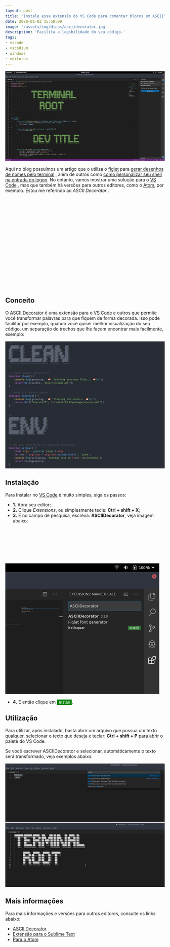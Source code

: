 ```yaml
---
layout: post
title: "Instale essa extensão do VS Code para comentar blocos em ASCII"
date: 2020-01-02 15:50:09
image: '/assets/img/dicas/asciidecorator.jpg'
description: 'Facilita a legibilidade do seu código.'
tags:
- vscode
- vscodium
- windows
- editores
---
```


![Instale essa extensão do VS Code para comentar blocos em ASCII](/assets/img/dicas/asciidecorator.jpg)

Aqui no blog possuímos um artigo que o utiliza o [figlet](http://www.figlet.org/) para [gerar desenhos de nomes pelo terminal](https://terminalroot.com.br/2015/03/como-gerar-desenhos-de-nomes-pelo.html) , além de outros como [como personalizar seu shell na entrada do logon](https://terminalroot.com.br/2015/03/personalize-seu-shell-na-entrada-de-seu.html).
No entanto, vamos mostrar uma solução para o [VS Code](https://terminalroot.com.br/2019/04/vscodium-um-vs-code-open-source-que-nao-te-rasrtreia.html) , mas que também há versões para outros editores, como o [Atom](https://terminalroot.com.br/2019/11/top-10-melhores-editores-de-codigo-para-linux.html), por exemplo. Estou me referindo ao *ASCII Decorator* .

<!-- QUADRADO -->
<script async src="//pagead2.googlesyndication.com/pagead/js/adsbygoogle.js"></script>
<ins class="adsbygoogle"
style="display:inline-block;width:336px;height:280px"
data-ad-client="ca-pub-2838251107855362"
data-ad-slot="5351066970"></ins>
<script>
(adsbygoogle = window.adsbygoogle || []).push({});
</script>

## Conceito
O [ASCII Decorator](https://marketplace.visualstudio.com/items?itemName=helixquar.asciidecorator) é uma extensão para o [VS Code](https://terminalroot.com.br/2019/04/vscodium-um-vs-code-open-source-que-nao-te-rasrtreia.html) e outros que permite você transformar palavras para que fiquem de forma decorada. Isso pode facilitar por exemplo, quando você quiser melhor visualização do seu código, um separação de trechos que lhe façam encontrar mais facilmente, exemplo:

![ASCII Decorator](/assets/img/dicas/ascii-decorator.png)

## Instalação
Para Instalar no [VS Code]() é muito simples, siga os passos:

+ **1.** Abra seu editor;
+ **2.** Clique *Extensions*, ou simplesmente tecle: **Ctrl + shift + X**;
+ **3.** E no campo de pesquisa, escreva: **ASCIIDecorator**, veja imagem abaixo:

<!-- MINI ANÚNCIO -->
<script async src="//pagead2.googlesyndication.com/pagead/js/adsbygoogle.js"></script>
<!-- Games Root -->
<ins class="adsbygoogle"
style="display:inline-block;width:730px;height:95px"
data-ad-client="ca-pub-2838251107855362"
data-ad-slot="5351066970"></ins>
<script>
(adsbygoogle = window.adsbygoogle || []).push({});
</script>

![ASCIIDecorator Extension](/assets/img/dicas/ASCIIDecotaror-extension.png)

+ **4.** E então clique em <button style="background: green; color: #fff;border:none;">Install</button>.

## Utilização
Para utilizar, após instalado, basta abrir um arquivo que possua um texto qualquer, selecionar o texto que deseja e teclar: **Ctrl + shift + P** para abrir o palete do VS Code.

Se você escrever ASCIIDecorator e selecionar, automáticamente o texto será transformado, veja exemplos abaixo:

![Terminal Root 1](/assets/img/dicas/tr-ad0.png)
![Terminal Root 2](/assets/img/dicas/tr-ad1.png)

<!-- RETANGULO LARGO 2 -->
<script async src="//pagead2.googlesyndication.com/pagead/js/adsbygoogle.js"></script>
<ins class="adsbygoogle"
style="display:block; text-align:center;"
data-ad-layout="in-article"
data-ad-format="fluid"
data-ad-client="ca-pub-2838251107855362"
data-ad-slot="8549252987"></ins>
<script>
(adsbygoogle = window.adsbygoogle || []).push({});
</script>

## Mais informações
Para mais informações e versões para outros editores, consulte os links abaixo:
+ [ASCII Decorator](https://marketplace.visualstudio.com/items?itemName=helixquar.asciidecorator)
+ [Extensão para o Sublime Text](https://github.com/viisual/ASCII-Decorator)
+ [Para o Atom](https://atom.io/packages/figlet)
